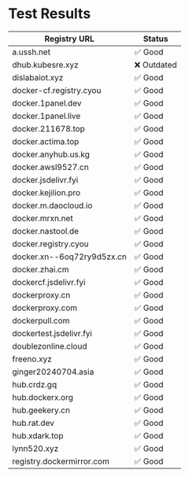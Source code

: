 # Test Results

| Registry URL | Status |
| ------------ | ------ |
| a.ussh.net | ✅ Good |
| dhub.kubesre.xyz | ❌ Outdated |
| dislabaiot.xyz | ✅ Good |
| docker-cf.registry.cyou | ✅ Good |
| docker.1panel.dev | ✅ Good |
| docker.1panel.live | ✅ Good |
| docker.211678.top | ✅ Good |
| docker.actima.top | ✅ Good |
| docker.anyhub.us.kg | ✅ Good |
| docker.awsl9527.cn | ✅ Good |
| docker.jsdelivr.fyi | ✅ Good |
| docker.kejilion.pro | ✅ Good |
| docker.m.daocloud.io | ✅ Good |
| docker.mrxn.net | ✅ Good |
| docker.nastool.de | ✅ Good |
| docker.registry.cyou | ✅ Good |
| docker.xn--6oq72ry9d5zx.cn | ✅ Good |
| docker.zhai.cm | ✅ Good |
| dockercf.jsdelivr.fyi | ✅ Good |
| dockerproxy.cn | ✅ Good |
| dockerproxy.com | ✅ Good |
| dockerpull.com | ✅ Good |
| dockertest.jsdelivr.fyi | ✅ Good |
| doublezonline.cloud | ✅ Good |
| freeno.xyz | ✅ Good |
| ginger20240704.asia | ✅ Good |
| hub.crdz.gq | ✅ Good |
| hub.dockerx.org | ✅ Good |
| hub.geekery.cn | ✅ Good |
| hub.rat.dev | ✅ Good |
| hub.xdark.top | ✅ Good |
| lynn520.xyz | ✅ Good |
| registry.dockermirror.com | ✅ Good |
